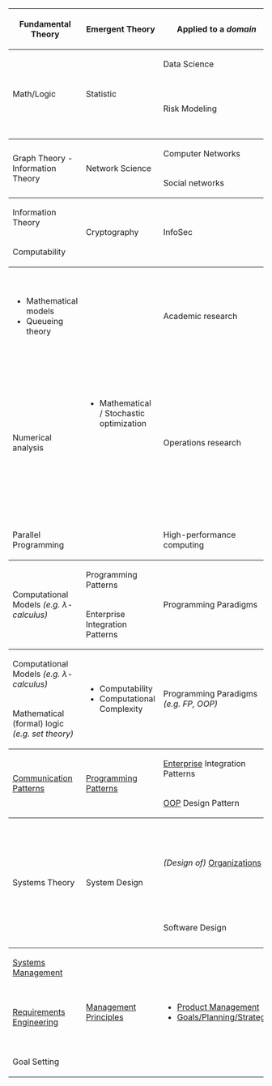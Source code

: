
<table>
  <tr>
    <th><p>Fundamental Theory</p>
</th>
    <th><p>Emergent Theory</p>
</th>
    <th><p>Applied to a <em>domain</em></p>
</th>
    <th><p>Applied to the real world</p>
</th>
  </tr>
  <tbody>
    <tr>
      <td rowspan="2"><p>Math/Logic</p>
</td>
      <td rowspan="2"><p>Statistic</p>
</td>
      <td><p>Data Science</p>
</td>
      <td><p>Data Engineering</p>
</td>
    </tr>
    <tr>
      <td><p>Risk Modeling</p>
</td>
      <td><ul>
<li>Risk Management</li>
<li>Pricing</li>
<li>Insurance</li>
</ul>
</td>
    </tr>
    <tr></tr>
  </tbody>
  <tbody>
    <tr>
      <td rowspan="2"><p>Graph Theory - Information Theory</p>
</td>
      <td rowspan="2"><p>Network Science</p>
</td>
      <td><p>Computer Networks</p>
</td>
      <td rowspan="2"><p>Telecommunications network</p>
</td>
    </tr>
    <tr>
      <td><p>Social networks</p>
</td>
    </tr>
    <tr></tr>
  </tbody>
  <tbody>
    <tr>
      <td><p>Information Theory</p>
</td>
      <td rowspan="2"><p>Cryptography</p>
</td>
      <td rowspan="2"><p>InfoSec</p>
</td>
      <td rowspan="2"><p>Application / Computer / Network Security</p>
</td>
    </tr>
    <tr>
      <td><p>Computability</p>
</td>
    </tr>
    <tr></tr>
  </tbody>
  <tbody>
    <tr>
      <td><ul>
<li>Mathematical models</li>
<li>Queueing theory</li>
</ul>
</td>
      <td rowspan="3"><ul>
<li>Mathematical / Stochastic optimization</li>
</ul>
</td>
      <td><p>Academic research</p>
</td>
      <td><p>Disciplines</p>
<ul>
<li>Biology</li>
<li>Chemistry</li>
<li>Economics</li>
<li>Engineering</li>
<li>Physics</li>
<li>Social Science</li>
</ul>
</td>
    </tr>
    <tr>
      <td><p>Numerical analysis</p>
</td>
      <td><p>Operations research</p>
</td>
      <td><p>Domains</p>
<ul>
<li>Industrial engineering</li>
<li>Scheduling</li>
<li>Supply chain management</li>
</ul>
<p>Applications</p>
<ul>
<li>ERP systems</li>
<li>CRM systems</li>
<li>BI systems</li>
<li>HR systems</li>
</ul>
</td>
    </tr>
    <tr>
      <td><p>Parallel Programming</p>
</td>
      <td><p>High-performance computing</p>
</td>
    </tr>
  </tbody>
  <tbody>
    <tr>
      <td rowspan="2"><p>Computational Models <em>(e.g. λ-calculus)</em></p>
</td>
      <td><p>Programming Patterns</p>
</td>
      <td rowspan="2"><p>Programming Paradigms</p>
</td>
      <td><p>Programming Languages</p>
</td>
    </tr>
    <tr>
      <td><p>Enterprise Integration Patterns</p>
</td>
      <td><p>OOP Design Patterns</p>
</td>
    </tr>
    <tr></tr>
  </tbody>
  <tbody>
    <tr>
      <td><p>Computational Models <em>(e.g. λ-calculus)</em></p>
</td>
      <td rowspan="2"><ul>
<li>Computability</li>
<li>Computational Complexity</li>
</ul>
</td>
      <td rowspan="2"><p>Programming Paradigms <em>(e.g. FP, OOP)</em></p>
</td>
      <td rowspan="2"><p>Programming Languages <em>(e.g. C, Java)</em></p>
</td>
    </tr>
    <tr>
      <td><p>Mathematical (formal) logic <em>(e.g. set theory)</em></p>
</td>
    </tr>
    <tr></tr>
  </tbody>
  <tbody>
    <tr>
      <td rowspan="2"><p><a href="communication-patterns.md">Communication Patterns</a></p>
</td>
      <td rowspan="2"><p><a href="programming-patterns.md">Programming Patterns</a></p>
</td>
      <td><p><u>Enterprise</u> Integration Patterns</p>
</td>
      <td rowspan="2"><p><a href="programming-paradigms.md">Programming Paradigms</a></p>
</td>
    </tr>
    <tr>
      <td><p><u>OOP</u> Design Pattern</p>
</td>
    </tr>
    <tr></tr>
  </tbody>
  <tbody>
    <tr>
      <td rowspan="2"><p>Systems Theory</p>
</td>
      <td rowspan="2"><p>System Design</p>
</td>
      <td><p><em>(Design of)</em> <a href="organization-structure.md">Organizations</a></p>
</td>
      <td><ul>
<li>Business administration</li>
<li>Enterprise application integration</li>
<li>Enterprise Architecture</li>
</ul>
</td>
    </tr>
    <tr>
      <td><p>Software Design</p>
</td>
      <td><p>Domain-Driven Design, <a href="domain-driven-design.md">DDD</a></p>
</td>
    </tr>
    <tr></tr>
  </tbody>
  <tbody>
    <tr>
      <td><p><a href="systems-management.md">Systems Management</a></p>
</td>
      <td rowspan="3"><p><a href="management-principles.md">Management Principles</a></p>
</td>
      <td rowspan="3"><ul>
<li><a href="product-management">Product Management</a></li>
<li><a href="goals-planning-strategy.md">Goals/Planning/Strategy</a></li>
</ul>
</td>
      <td><p><a href="project-management.md">Project Management</a></p>
</td>
    </tr>
    <tr>
      <td><p><a href="requirements-engineering.md">Requirements Engineering</a></p>
</td>
      <td><ul>
<li>Product Discovery</li>
<li>Product Delivery</li>
<li>Product Strategy</li>
</ul>
</td>
    </tr>
    <tr>
      <td><p>Goal Setting</p>
</td>
      <td><p>Business Operations</p>
</td>
    </tr>
  </tbody>
</table>
